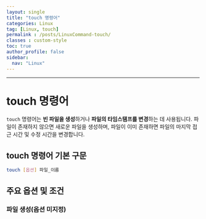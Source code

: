 ```yaml
---
layout: single
title: "touch 명령어"
categories: Linux
tag: [Linux, touch]
permalink : /posts/LinuxCommand-touch/
classes : custom-style
toc: true
author_profile: false
sidebar:
  nav: "Linux"
---
```


<hr>

# touch 명령어

`touch` 명령어는 **빈 파일을 생성**하거나 **파일의 타임스탬프를 변경**하는 데 사용됩니다. 파일이 존재하지 않으면 새로운 파일을 생성하며, 파일이 이미 존재하면 파일의 마지막 접근 시간 및 수정 시간을 변경합니다.

## touch 명령어 기본 구문

```bash
touch [옵션] 파일_이름
```

## 주요 옵션 및 조건

### 파일 생성(옵션 미지정)

